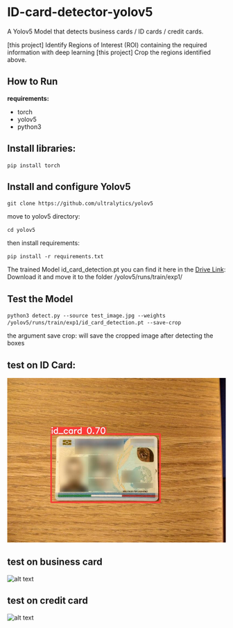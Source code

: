 # ID-card-detector-yolov5
A Yolov5 Model that detects business cards / ID cards / credit cards.

[this project] Identify Regions of Interest (ROI) containing the required information with deep learning
[this project] Crop the regions identified above.

## How to Run

**requirements:** 

- torch
- yolov5
- python3

## Install libraries:


```
pip install torch
```

## Install and configure Yolov5

```
git clone https://github.com/ultralytics/yolov5
```
move to yolov5 directory:

```
cd yolov5
```
then install requirements:

```
pip install -r requirements.txt
```

The trained Model id_card_detection.pt you can find it here in the [Drive Link](https://drive.google.com/file/d/1eYNV2pig0dO77F_52emdbaZjqRr0vyBM/view?usp=sharing):
Download it and move it to the folder  /yolov5/runs/train/exp1/

## Test the Model

```
python3 detect.py --source test_image.jpg --weights /yolov5/runs/train/exp1/id_card_detection.pt --save-crop
```
the argument save crop: will save the cropped image after detecting the boxes

## test on ID Card:
![alt text](images/7f2250ab-83a2-4930-86e3-859efc7a251c.jpg)
## test on business card
![alt text](http://url/to/img.png)
## test on credit card
![alt text](http://url/to/img.png)
